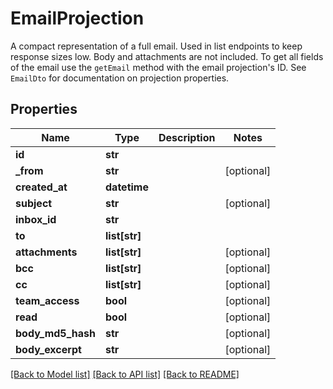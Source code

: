 # EmailProjection

A compact representation of a full email. Used in list endpoints to keep response sizes low. Body and attachments are not included. To get all fields of the email use the `getEmail` method with the email projection's ID. See `EmailDto` for documentation on projection properties.
## Properties
Name | Type | Description | Notes
------------ | ------------- | ------------- | -------------
**id** | **str** |  | 
**_from** | **str** |  | [optional] 
**created_at** | **datetime** |  | 
**subject** | **str** |  | [optional] 
**inbox_id** | **str** |  | 
**to** | **list[str]** |  | 
**attachments** | **list[str]** |  | [optional] 
**bcc** | **list[str]** |  | [optional] 
**cc** | **list[str]** |  | [optional] 
**team_access** | **bool** |  | [optional] 
**read** | **bool** |  | [optional] 
**body_md5_hash** | **str** |  | [optional] 
**body_excerpt** | **str** |  | [optional] 

[[Back to Model list]](../README#documentation-for-models) [[Back to API list]](../README#documentation-for-api-endpoints) [[Back to README]](../README)


